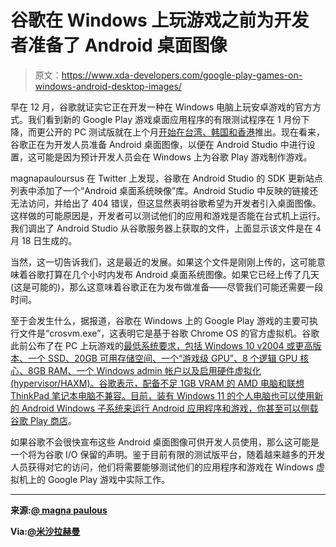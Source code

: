 # 谷歌在 Windows 上玩游戏之前为开发者准备了 Android 桌面图像

> 原文：<https://www.xda-developers.com/google-play-games-on-windows-android-desktop-images/>

早在 12 月，谷歌就证实它正在开发一种在 Windows 电脑上玩安卓游戏的官方方式。我们看到新的 Google Play 游戏桌面应用程序的有限测试程序在 1 月份下降，而更公开的 PC 测试版就在上个月[开始在台湾、韩国和香港](https://www.xda-developers.com/google-play-games-for-pc-beta/)推出。现在看来，谷歌正在为开发人员准备 Android 桌面图像，以便在 Android Studio 中进行设置，这可能是因为预计开发人员会在 Windows 上为谷歌 Play 游戏制作游戏。

magnapauloursus 在 Twitter 上发现，谷歌在 Android Studio 的 SDK 更新站点列表中添加了一个“Android 桌面系统映像”库。Android Studio 中反映的链接还无法访问，并给出了 404 错误，但这显然表明谷歌希望为开发者引入桌面图像。这样做的可能原因是，开发者可以测试他们的应用和游戏是否能在台式机上运行。我们调出了 Android Studio 从谷歌服务器上获取的文件，上面显示该文件是在 4 月 18 日生成的。

当然，这一切告诉我们，这是最近的发展。如果这个文件是刚刚上传的，这可能意味着谷歌打算在几个小时内发布 Android 桌面系统图像。如果它已经上传了几天(这是可能的)，那么这意味着谷歌正在为发布做准备——尽管我们可能还需要一段时间。

至于会发生什么，据报道，谷歌在 Windows 上的 Google Play 游戏的主要可执行文件是“crosvm.exe”，这表明它是基于谷歌 Chrome OS 的官方虚拟机。谷歌此前公布了在 PC 上玩游戏的[最低系统要求，包括 Windows 10 v2004 或更高版本、一个 SSD、20GB 可用存储空间、一个“游戏级 GPU”、8 个逻辑 GPU 核心、8GB RAM、一个 Windows admin 帐户以及启用硬件虚拟化(hypervisor/HAXM)。谷歌表示，配备不足 1GB VRAM 的 AMD 电脑和联想 ThinkPad 笔记本电脑不兼容。目前，装有 Windows 11 的个人电脑也可以使用新的 Android Windows 子系统来运行 Android 应用程序和游戏，你甚至可以侧载](https://support.google.com/googleplaygamesonpc/answer/11358071?p=eligibility_troubleshooting&visit_id=637782386067225606-1903297005&rd=1)[谷歌 Play 商店](https://www.xda-developers.com/how-to-install-google-play-store-windows-subsystem-for-android/)。

如果谷歌不会很快宣布这些 Android 桌面图像可供开发人员使用，那么这可能是一个将为谷歌 I/O 保留的声明。鉴于目前有限的测试版平台，随着越来越多的开发人员获得对它的访问，他们将需要能够测试他们的应用程序和游戏在 Windows 虚拟机上的 Google Play 游戏中实际工作。

* * *

**来源:[@ magna paulous](https://twitter.com/magnapauloursus/status/1516417094597943305)**

**Via:[@米沙拉赫曼](https://twitter.com/MishaalRahman/status/1517166342461403137)**
